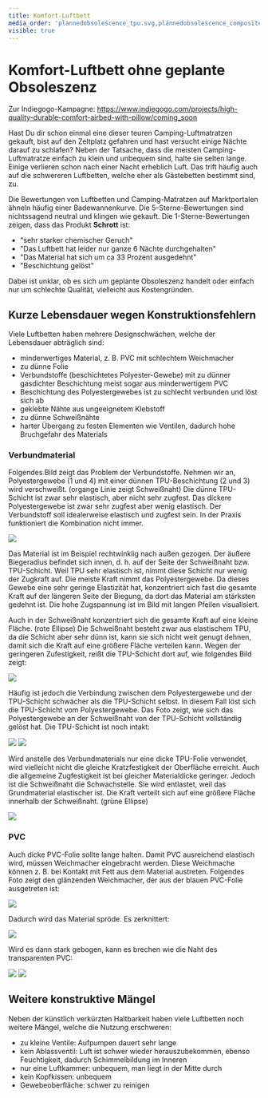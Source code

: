 ```yaml
---
title: Komfort-Luftbett
media_order: 'plannedobsolescence_tpu.svg,plannedobsolescence_composite.svg,plannedobsolescence_broken.svg,plannedobsolescence_detached.svg,PolyesterTPUdetached.jpg,roughPVC.jpg,plasticizerrelease.jpg,brokenseam.jpg,plannedobsolescence_brokenpvc.svg'
visible: true
---
```


# Komfort-Luftbett ohne geplante Obsoleszenz

Zur Indiegogo-Kampagne: https://www.indiegogo.com/projects/high-quality-durable-comfort-airbed-with-pillow/coming_soon

Hast Du dir schon einmal eine dieser teuren Camping-Luftmatratzen gekauft, bist auf den Zeltplatz gefahren und hast versucht einige Nächte darauf zu schlafen? Neben der Tatsache, dass die meisten Camping-Luftmatratze einfach zu klein und unbequem sind, halte sie selten lange. Einige verlieren schon nach einer Nacht erheblich Luft. Das trift häufig auch auf die schwereren Luftbetten, welche eher als Gästebetten bestimmt sind, zu. 

Die Bewertungen von Luftbetten und Camping-Matratzen auf Marktportalen ähneln häufig einer Badewannenkurve. Die 5-Sterne-Bewertungen sind nichtssagend neutral und klingen wie gekauft. Die 1-Sterne-Bewertungen zeigen, dass das Produkt **Schrott** ist:

* "sehr starker chemischer Geruch"
* "Das Luftbett hat leider nur ganze 6 Nächte durchgehalten"
* "Das Material hat sich um ca 33 Prozent ausgedehnt"
* "Beschichtung gelöst"

Dabei ist unklar, ob es sich um geplante Obsoleszenz handelt oder einfach nur um schlechte Qualität, vielleicht aus Kostengründen.

## Kurze Lebensdauer wegen Konstruktionsfehlern

Viele Luftbetten haben mehrere Designschwächen, welche der Lebensdauer abträglich sind:

* minderwertiges Material, z. B. PVC mit schlechtem Weichmacher
* zu dünne Folie
* Verbundstoffe (beschichtetes Polyester-Gewebe) mit zu dünner gasdichter Beschichtung meist sogar aus minderwertigem PVC
* Beschichtung des Polyestergewebes ist zu schlecht verbunden und löst sich ab
* geklebte Nähte aus ungeeignetem Klebstoff
* zu dünne Schweißnähte
* harter Übergang zu festen Elementen wie Ventilen, dadurch hohe Bruchgefahr des Materials

### Verbundmaterial

Folgendes Bild zeigt das Problem der Verbundstoffe. Nehmen wir an, Polyestergewebe (1 und 4) mit einer dünnen TPU-Beschichtung (2 und 3) wird verschweißt. (organge Linie zeigt Schweißnaht) Die dünne TPU-Schicht ist zwar sehr elastisch, aber nicht sehr zugfest. Das dickere Polyestergewebe ist zwar sehr zugfest aber wenig elastisch. Der Verbundstoff soll idealerweise elastisch und zugfest sein. In der Praxis funktioniert die Kombination nicht immer.

![](plannedobsolescence_composite.svg)

Das Material ist im Beispiel rechtwinklig nach außen gezogen. Der äußere Biegeradius befindet sich innen, d. h. auf der Seite der Schweißnaht bzw. TPU-Schicht. Weil TPU sehr elastisch ist, nimmt diese Schicht nur wenig der Zugkraft auf. Die meiste Kraft nimmt das Polyestergewebe. Da dieses Gewebe eine sehr geringe Elastizität hat, konzentriert sich fast die gesamte Kraft auf der längeren Seite der Biegung, da dort das Material am stärksten gedehnt ist. Die hohe Zugspannung ist im Bild mit langen Pfeilen visualisiert.

Auch in der Schweißnaht konzentriert sich die gesamte Kraft auf eine kleine Fläche. (rote Ellipse) Die Schweißnaht besteht zwar aus elastischem TPU, da die Schicht aber sehr dünn ist, kann sie sich nicht weit genugt dehnen, damit sich die Kraft auf eine größere Fläche verteilen kann. Wegen der geringeren Zufestigkeit, reißt die TPU-Schicht dort auf, wie folgendes Bild zeigt:

![](plannedobsolescence_broken.svg)

Häufig ist jedoch die Verbindung zwischen dem Polyestergewebe und der TPU-Schicht schwächer als die TPU-Schicht selbst. In diesem Fall löst sich die TPU-Schicht vom Polyestergewebe. Das Foto zeigt, wie sich das Polyestergewebe an der Schweißnaht von der TPU-Schicht vollständig gelöst hat. Die TPU-Schicht ist noch intakt:

![](plannedobsolescence_detached.svg) ![](PolyesterTPUdetached.jpg)

Wird anstelle des Verbundmaterials nur eine dicke TPU-Folie verwendet, wird vielleicht nicht die gleiche Kratzfestigkeit der Oberfläche erreicht. Auch die allgemeine Zugfestigkeit ist bei gleicher Materialdicke geringer. Jedoch ist die Schweißnaht die Schwachstelle. Sie wird entlastet, weil das Grundmaterial elastischer ist. Die Kraft verteilt sich auf eine größere Fläche innerhalb der Schweißnaht. (grüne Ellipse)

![](plannedobsolescence_tpu.svg)

### PVC

Auch dicke PVC-Folie sollte lange halten. Damit PVC ausreichend elastisch wird, müssen Weichmacher eingebracht werden. Diese Weichmache können z. B. bei Kontakt mit Fett aus dem Material austreten. Folgendes Foto zeigt den glänzenden Weichmacher, der aus der blauen PVC-Folie ausgetreten ist:

![](plasticizerrelease.jpg)

Dadurch wird das Material spröde. Es zerknittert:

![](roughPVC.jpg)

Wird es dann stark gebogen, kann es brechen wie die Naht des transparenten PVC:

![](plannedobsolescence_brokenpvc.svg) ![](brokenseam.jpg)

## Weitere konstruktive Mängel

Neben der künstlich verkürzten Haltbarkeit haben viele Luftbetten noch weitere Mängel, welche die Nutzung erschweren:

* zu kleine Ventile: Aufpumpen dauert sehr lange
* kein Ablassventil: Luft ist schwer wieder herauszubekommen, ebenso Feuchtigkeit, dadurch Schimmelbildung im Inneren
* nur eine Luftkammer: unbequem, man liegt in der Mitte durch
* kein Kopfkissen: unbequem
* Gewebeoberfläche: schwer zu reinigen
